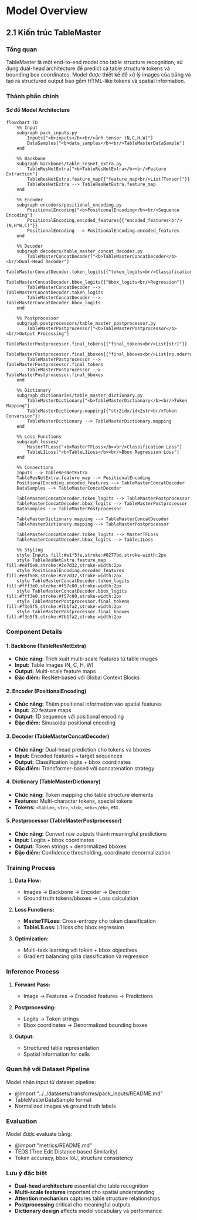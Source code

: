 # Model Overview

## 2.1 Kiến trúc TableMaster

### Tổng quan
TableMaster là một end-to-end model cho table structure recognition, sử dụng dual-head architecture để predict cả table structure tokens và bounding box coordinates. Model được thiết kế để xử lý images của bảng và tạo ra structured output bao gồm HTML-like tokens và spatial information.

### Thành phần chính

#### Sơ đồ Model Architecture
```mermaid
flowchart TD
    %% Input
    subgraph pack_inputs.py
        Inputs["<b>inputs</b><br/>ảnh tensor (N,C,H,W)"]
        DataSamples["<b>data_samples</b><br/>TableMasterDataSample"]
    end
    
    %% Backbone
    subgraph backbones/table_resnet_extra.py
        TableResNetExtra["<b>TableResNetExtra</b><br/>Feature Extraction"]
        TableResNetExtra.feature_map{{"feature_map<br/>List[Tensor]"}}
        TableResNetExtra --> TableResNetExtra.feature_map
    end
    
    %% Encoder
    subgraph encoders/positional_encoding.py
        PositionalEncoding["<b>PositionalEncoding</b><br/>Sequence Encoding"]
        PositionalEncoding.encoded_features{{"encoded_features<br/>(N,H*W,C)"}}
        PositionalEncoding --> PositionalEncoding.encoded_features
    end
    
    %% Decoder
    subgraph decoders/table_master_concat_decoder.py
        TableMasterConcatDecoder["<b>TableMasterConcatDecoder</b><br/>Dual-Head Decoder"]
        TableMasterConcatDecoder.token_logits{{"token_logits<br/>Classification"}}
        TableMasterConcatDecoder.bbox_logits{{"bbox_logits<br/>Regression"}}
        TableMasterConcatDecoder --> TableMasterConcatDecoder.token_logits
        TableMasterConcatDecoder --> TableMasterConcatDecoder.bbox_logits
    end
    
    %% Postprocessor
    subgraph postprocessors/table_master_postprocessor.py
        TableMasterPostprocessor["<b>TableMasterPostprocessor</b><br/>Output Processing"]
        TableMasterPostprocessor.final_tokens{{"final_tokens<br/>List[str]"}}
        TableMasterPostprocessor.final_bboxes{{"final_bboxes<br/>List[np.ndarray]"}}
        TableMasterPostprocessor --> TableMasterPostprocessor.final_tokens
        TableMasterPostprocessor --> TableMasterPostprocessor.final_bboxes
    end
    
    %% Dictionary
    subgraph dictionaries/table_master_dictionary.py
        TableMasterDictionary["<b>TableMasterDictionary</b><br/>Token Mapping"]
        TableMasterDictionary.mapping{{"str2idx/idx2str<br/>Token Conversion"}}
        TableMasterDictionary --> TableMasterDictionary.mapping
    end
    
    %% Loss Functions
    subgraph losses/
        MasterTFLoss["<b>MasterTFLoss</b><br/>Classification Loss"]
        TableL1Loss["<b>TableL1Loss</b><br/>Bbox Regression Loss"]
    end
    
    %% Connections
    Inputs --> TableResNetExtra
    TableResNetExtra.feature_map --> PositionalEncoding
    PositionalEncoding.encoded_features --> TableMasterConcatDecoder
    DataSamples --> TableMasterConcatDecoder
    
    TableMasterConcatDecoder.token_logits --> TableMasterPostprocessor
    TableMasterConcatDecoder.bbox_logits --> TableMasterPostprocessor
    DataSamples --> TableMasterPostprocessor
    
    TableMasterDictionary.mapping --> TableMasterConcatDecoder
    TableMasterDictionary.mapping --> TableMasterPostprocessor
    
    TableMasterConcatDecoder.token_logits --> MasterTFLoss
    TableMasterConcatDecoder.bbox_logits --> TableL1Loss
    
    %% Styling
    style Inputs fill:#e1f5fe,stroke:#0277bd,stroke-width:2px
    style TableResNetExtra.feature_map fill:#e8f5e8,stroke:#2e7d32,stroke-width:2px
    style PositionalEncoding.encoded_features fill:#e8f5e8,stroke:#2e7d32,stroke-width:2px
    style TableMasterConcatDecoder.token_logits fill:#fff3e0,stroke:#f57c00,stroke-width:2px
    style TableMasterConcatDecoder.bbox_logits fill:#fff3e0,stroke:#f57c00,stroke-width:2px
    style TableMasterPostprocessor.final_tokens fill:#f3e5f5,stroke:#7b1fa2,stroke-width:2px
    style TableMasterPostprocessor.final_bboxes fill:#f3e5f5,stroke:#7b1fa2,stroke-width:2px
```

### Component Details

#### 1. Backbone (TableResNetExtra)
- **Chức năng:** Trích xuất multi-scale features từ table images
- **Input:** Table images (N, C, H, W)
- **Output:** Multi-scale feature maps
- **Đặc điểm:** ResNet-based với Global Context Blocks

#### 2. Encoder (PositionalEncoding)
- **Chức năng:** Thêm positional information vào spatial features
- **Input:** 2D feature maps
- **Output:** 1D sequence với positional encoding
- **Đặc điểm:** Sinusoidal positional encoding

#### 3. Decoder (TableMasterConcatDecoder)
- **Chức năng:** Dual-head prediction cho tokens và bboxes
- **Input:** Encoded features + target sequences
- **Output:** Classification logits + bbox coordinates
- **Đặc điểm:** Transformer-based với concatenation strategy

#### 4. Dictionary (TableMasterDictionary)
- **Chức năng:** Token mapping cho table structure elements
- **Features:** Multi-character tokens, special tokens
- **Tokens:** `<table>`, `<tr>`, `<td>`, `<eb></eb>`, etc.

#### 5. Postprocessor (TableMasterPostprocessor)
- **Chức năng:** Convert raw outputs thành meaningful predictions
- **Input:** Logits + bbox coordinates
- **Output:** Token strings + denormalized bboxes
- **Đặc điểm:** Confidence thresholding, coordinate denormalization

### Training Process

1. **Data Flow:**
   - Images → Backbone → Encoder → Decoder
   - Ground truth tokens/bboxes → Loss calculation

2. **Loss Functions:**
   - **MasterTFLoss:** Cross-entropy cho token classification
   - **TableL1Loss:** L1 loss cho bbox regression

3. **Optimization:**
   - Multi-task learning với token + bbox objectives
   - Gradient balancing giữa classification và regression

### Inference Process

1. **Forward Pass:**
   - Image → Features → Encoded features → Predictions

2. **Postprocessing:**
   - Logits → Token strings
   - Bbox coordinates → Denormalized bounding boxes

3. **Output:**
   - Structured table representation
   - Spatial information for cells

### Quan hệ với Dataset Pipeline

Model nhận input từ dataset pipeline:
- @import "../../datasets/transforms/pack_inputs/README.md"
- TableMasterDataSample format
- Normalized images và ground truth labels

### Evaluation

Model được evaluate bằng:
- @import "metrics/README.md"
- TEDS (Tree Edit Distance based Similarity)
- Token accuracy, bbox IoU, structure consistency

### Lưu ý đặc biệt

- **Dual-head architecture** essential cho table recognition
- **Multi-scale features** important cho spatial understanding
- **Attention mechanism** captures table structure relationships
- **Postprocessing** critical cho meaningful outputs
- **Dictionary design** affects model vocabulary và performance

